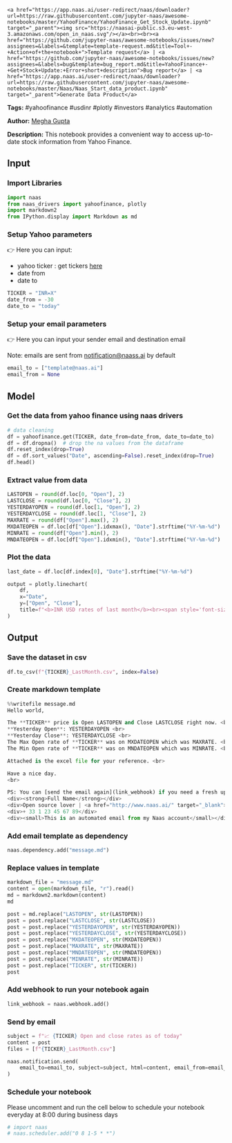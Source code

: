     <a href="https://app.naas.ai/user-redirect/naas/downloader?url=https://raw.githubusercontent.com/jupyter-naas/awesome-notebooks/master/YahooFinance/YahooFinance_Get_Stock_Update.ipynb" target="_parent"><img src="https://naasai-public.s3.eu-west-3.amazonaws.com/open_in_naas.svg"/></a><br><br><a href="https://github.com/jupyter-naas/awesome-notebooks/issues/new?assignees=&labels=&template=template-request.md&title=Tool+-+Action+of+the+notebook+">Template request</a> | <a href="https://github.com/jupyter-naas/awesome-notebooks/issues/new?assignees=&labels=bug&template=bug_report.md&title=YahooFinance+-+Get+Stock+Update:+Error+short+description">Bug report</a> | <a href="https://app.naas.ai/user-redirect/naas/downloader?url=https://raw.githubusercontent.com/jupyter-naas/awesome-notebooks/master/Naas/Naas_Start_data_product.ipynb" target="_parent">Generate Data Product</a>

**Tags:** #yahoofinance #usdinr #plotly #investors #analytics #automation

**Author:** [Megha Gupta](https://github.com/megha2907)

**Description:** This notebook provides a convenient way to access up-to-date stock information from Yahoo Finance.

## Input

### Import Libraries


```python
import naas
from naas_drivers import yahoofinance, plotly
import markdown2
from IPython.display import Markdown as md
```

### Setup Yahoo parameters

👉 Here you can input:<br>
- yahoo ticker : get tickers <a href='https://finance.yahoo.com/trending-tickers?.tsrc=fin-srch'>here</a>
- date from
- date to


```python
TICKER = "INR=X"
date_from = -30
date_to = "today"
```

### Setup your email parameters
👉 Here you can input your sender email and destination email

Note: emails are sent from notification@naass.ai by default


```python
email_to = ["template@naas.ai"]
email_from = None
```

## Model

### Get the data from yahoo finance using naas drivers


```python
# data cleaning
df = yahoofinance.get(TICKER, date_from=date_from, date_to=date_to)
df = df.dropna()  # drop the na values from the dataframe
df.reset_index(drop=True)
df = df.sort_values("Date", ascending=False).reset_index(drop=True)
df.head()
```

### Extract value from data


```python
LASTOPEN = round(df.loc[0, "Open"], 2)
LASTCLOSE = round(df.loc[0, "Close"], 2)
YESTERDAYOPEN = round(df.loc[1, "Open"], 2)
YESTERDAYCLOSE = round(df.loc[1, "Close"], 2)
MAXRATE = round(df["Open"].max(), 2)
MXDATEOPEN = df.loc[df["Open"].idxmax(), "Date"].strftime("%Y-%m-%d")
MINRATE = round(df["Open"].min(), 2)
MNDATEOPEN = df.loc[df["Open"].idxmin(), "Date"].strftime("%Y-%m-%d")
```

### Plot the data


```python
last_date = df.loc[df.index[0], "Date"].strftime("%Y-%m-%d")

output = plotly.linechart(
    df,
    x="Date",
    y=["Open", "Close"],
    title=f"<b>INR USD rates of last month</b><br><span style='font-size: 13px;'>Last value as of {last_date}: Open={LASTOPEN}, Close={LASTCLOSE}</span>",
)
```

## Output

### Save the dataset in csv


```python
df.to_csv(f"{TICKER}_LastMonth.csv", index=False)
```

### Create markdown template


```python
%%writefile message.md
Hello world,

The **TICKER** price is Open LASTOPEN and Close LASTCLOSE right now. <br>
**Yesterday Open**: YESTERDAYOPEN <br>
**Yesterday Close**: YESTERDAYCLOSE <br>    
The Max Open rate of **TICKER** was on MXDATEOPEN which was MAXRATE. <br>
The Min Open rate of **TICKER** was on MNDATEOPEN which was MINRATE. <br>

Attached is the excel file for your reference. <br>

Have a nice day.
<br>

PS: You can [send the email again](link_webhook) if you need a fresh update.<br>
<div><strong>Full Name</strong></div>
<div>Open source lover | <a href="http://www.naas.ai/" target="_blank">Naas</a></div>
<div>+ 33 1 23 45 67 89</div>
<div><small>This is an automated email from my Naas account</small></div>
```

### Add email template as dependency


```python
naas.dependency.add("message.md")
```

### Replace values in template


```python
markdown_file = "message.md"
content = open(markdown_file, "r").read()
md = markdown2.markdown(content)
md
```


```python
post = md.replace("LASTOPEN", str(LASTOPEN))
post = post.replace("LASTCLOSE", str(LASTCLOSE))
post = post.replace("YESTERDAYOPEN", str(YESTERDAYOPEN))
post = post.replace("YESTERDAYCLOSE", str(YESTERDAYCLOSE))
post = post.replace("MXDATEOPEN", str(MXDATEOPEN))
post = post.replace("MAXRATE", str(MAXRATE))
post = post.replace("MNDATEOPEN", str(MNDATEOPEN))
post = post.replace("MINRATE", str(MINRATE))
post = post.replace("TICKER", str(TICKER))
post
```

### Add webhook to run your notebook again


```python
link_webhook = naas.webhook.add()
```

### Send by email


```python
subject = f"📈 {TICKER} Open and close rates as of today"
content = post
files = [f"{TICKER}_LastMonth.csv"]

naas.notification.send(
    email_to=email_to, subject=subject, html=content, email_from=email_from, files=files
)
```

### Schedule your notebook
Please uncomment and run the cell below to schedule your notebook everyday at 8:00 during business days


```python
# import naas
# naas.scheduler.add("0 8 1-5 * *")
```
